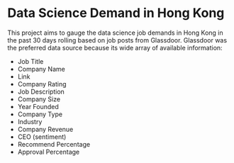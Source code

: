 # Data Science Demand in Hong Kong

[]()

This project aims to gauge the data science job demands in Hong Kong
in the past 30 days rolling based on job posts from Glassdoor. Glassdoor was 
the preferred data source because its wide array of available information:

* Job Title
* Company Name
* Link
* Company Rating
* Job Description
* Company Size
* Year Founded
* Company Type
* Industry
* Company Revenue
* CEO (sentiment)
* Recommend Percentage
* Approval Percentage

